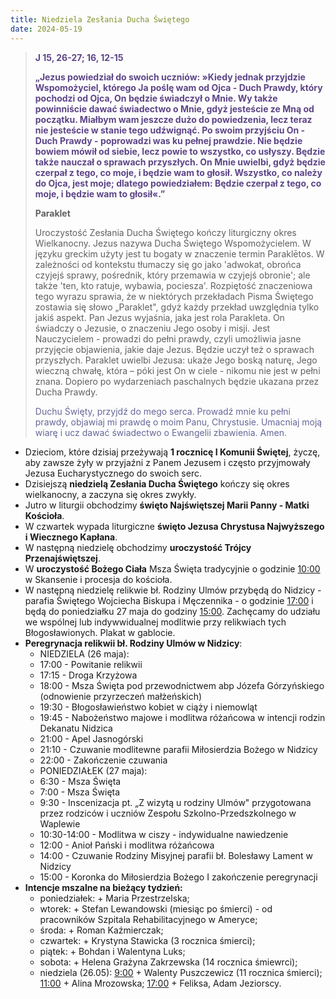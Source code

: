 ```yaml
---
title: Niedziela Zesłania Ducha Świętego
date: 2024-05-19
---
```


> **<span style="color: #5D4587;">J 15, 26-27; 16, 12-15 </span>**
>
> **<span style="color: #5D4587;">„Jezus powiedział do swoich uczniów: »Kiedy jednak
przyjdzie Wspomożyciel, którego Ja poślę wam od
Ojca - Duch Prawdy, który pochodzi od Ojca, On będzie świadczył o Mnie. Wy także powinniście dawać świadectwo o Mnie, gdyż jesteście ze Mną od początku. Miałbym wam jeszcze dużo do powiedzenia, lecz teraz nie jesteście w stanie tego udźwignąć. Po swoim przyjściu On - Duch Prawdy - poprowadzi was ku pełnej prawdzie. Nie będzie bowiem mówił od siebie, lecz powie to wszystko, co usłyszy. Będzie także nauczał o sprawach przyszłych. On Mnie uwielbi, gdyż będzie
czerpał z tego, co moje, i będzie wam to głosił. Wszystko, co należy do Ojca, jest moje; dlatego powiedziałem: Będzie czerpał z tego, co moje, i będzie wam to głosił«.”</span>**
>
>
>
> **Paraklet**
>
> Uroczystość Zesłania Ducha Świętego kończy liturgiczny okres Wielkanocny. Jezus nazywa Ducha Świętego Wspomożycielem. W języku greckim użyty jest tu bogaty w znaczenie termin Paraklētos. W zależności od kontekstu tłumaczy się go jako 'adwokat, obrońca czyjejś sprawy, pośrednik, który przemawia w czyjejś obronie'; ale także 'ten, kto ratuje, wybawia, pociesza'. Rozpiętość znaczeniowa tego wyrazu sprawia, że w niektórych przekładach Pisma Świętego zostawia się słowo „Paraklet", gdyż każdy przekład uwzględnia tylko jakiś aspekt. Pan Jezus wyjaśnia, jaka jest rola Parakleta. On świadczy o Jezusie, o znaczeniu Jego osoby i misji. Jest Nauczycielem - prowadzi do pełni prawdy, czyli umożliwia jasne przyjęcie objawienia, jakie daje Jezus. Będzie uczył też o sprawach przyszłych. Paraklet uwielbi Jezusa: ukaże Jego boską naturę, Jego wieczną chwałę, która – póki jest On w ciele - nikomu nie jest w pełni znana. Dopiero po wydarzeniach paschalnych będzie ukazana przez Ducha Prawdy.
>
> <span style="color: #666699;">Duchu Święty, przyjdź do mego serca. Prowadź mnie ku pełni prawdy, objawiaj mi prawdę o moim Panu, Chrystusie. Umacniaj moją wiarę i ucz dawać świadectwo o Ewangelii zbawienia. Amen.
> &nbsp;

- Dzieciom, które dzisiaj przeżywają **1 rocznicę I Komunii Świętej**, życzę, aby zawsze żyły w przyjaźni z Panem Jezusem i często przyjmowały Jezusa Eucharystycznego do swoich serc.
- Dzisiejszą **niedzielą Zesłania Ducha Świętego** kończy się okres wielkanocny, a zaczyna się okres zwykły.
- Jutro w liturgii obchodzimy **święto Najświętszej Marii Panny - Matki Kościoła**.
- W czwartek wypada liturgiczne **święto Jezusa Chrystusa Najwyższego i Wiecznego Kapłana**.
- W następną niedzielę obchodzimy **uroczystość Trójcy Przenajświętszej**.
- W **uroczystość Bożego Ciała** Msza Święta tradycyjnie o godzinie <u>10:00</u> w Skansenie i procesja do kościoła.
- W następną niedzielę relikwie bł. Rodziny Ulmów przybędą do Nidzicy - parafia Świętego Wojciecha Biskupa i Męczennika - o godzinie <u>17:00</u> i będą do poniedziałku 27 maja do godziny <u>15:00</u>. Zachęcamy do udziału we wspólnej lub indywwidualnej modlitwie przy relikwiach tych Błogosławionych. Plakat w gablocie.
- **Peregrynacja relikwii bł. Rodziny Ulmów w Nidzicy**:
  - NIEDZIELA (26 maja):
  - 17:00 - Powitanie relikwii
  - 17:15 - Droga Krzyżowa
  - 18:00 - Msza Święta pod przewodnictwem abp Józefa Górzyńskiego (odnowienie przyrzeczeń małżeńskich)
  - 19:30 - Błogosławieństwo kobiet w ciąży i niemowląt
  - 19:45 - Nabożeństwo majowe i modlitwa różańcowa w intencji rodzin Dekanatu Nidzica
  - 21:00 - Apel Jasnogórski
  - 21:10 - Czuwanie modlitewne parafii Miłosierdzia Bożego w Nidzicy
  - 22:00 - Zakończenie czuwania
  - PONIEDZIAŁEK (27 maja):
  - 6:30 - Msza Święta
  - 7:00 - Msza Święta
  - 9:30 - Inscenizacja pt. „Z wizytą u rodziny Ulmów" przygotowana przez rodziców i uczniów Zespołu Szkolno-Przedszkolnego w Waplewie
  - 10:30-14:00 - Modlitwa w ciszy - indywidualne nawiedzenie
  - 12:00 - Anioł Pański i modlitwa różańcowa
  - 14:00 - Czuwanie Rodziny Misyjnej parafii bł. Bolesławy Lament w Nidzicy
  - 15:00 - Koronka do Miłosierdzia Bożego I zakończenie peregrynacji
- **Intencje mszalne na bieżący tydzień:**
  - poniedziałek: + Maria Przestrzelska;
  - wtorek: + Stefan Lewandowski (miesiąc po śmierci) - od pracowników Szpitala Rehabilitacyjnego w Ameryce;
  - środa: + Roman Kaźmierczak;
  - czwartek: + Krystyna Stawicka (3 rocznica śmierci);
  - piątek: + Bohdan i Walentyna Luks;
  - sobota: + Helena Grażyna Zakrzewska (14 rocznica śmiewrci);
  - niedziela (26.05): <u>9:00</u> + Walenty Puszczewicz (11 rocznica śmierci); <u>11:00</u> + Alina Mrozowska; <u>17:00</u> + Feliksa, Adam Jeziorscy.



